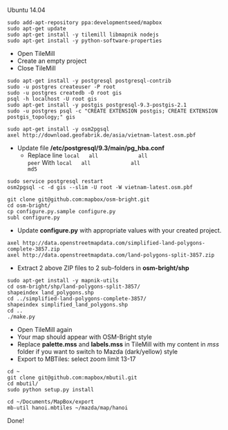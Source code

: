 Ubuntu 14.04

```
sudo add-apt-repository ppa:developmentseed/mapbox
sudo apt-get update
sudo apt-get install -y tilemill libmapnik nodejs
sudo apt-get install -y python-software-properties
```

- Open TileMill
- Create an empty project
- Close TileMill

```
sudo apt-get install -y postgresql postgresql-contrib
sudo -u postgres createuser -P root
sudo -u postgres createdb -O root gis
psql -h localhost -U root gis
sudo apt-get install -y postgis postgresql-9.3-postgis-2.1
sudo -u postgres psql -c "CREATE EXTENSION postgis; CREATE EXTENSION postgis_topology;" gis

sudo apt-get install -y osm2pgsql
axel http://download.geofabrik.de/asia/vietnam-latest.osm.pbf
```

- Update file **/etc/postgresql/9.3/main/pg_hba.conf**
  - Replace line
  ```local   all             all                                     peer```
  With
  ```local   all             all                                     md5```

```
sudo service postgresql restart
osm2pgsql -c -d gis --slim -U root -W vietnam-latest.osm.pbf

git clone git@github.com:mapbox/osm-bright.git
cd osm-bright/
cp configure.py.sample configure.py
subl configure.py
```

- Update **configure.py** with appropriate values with your created project.

```
axel http://data.openstreetmapdata.com/simplified-land-polygons-complete-3857.zip
axel http://data.openstreetmapdata.com/land-polygons-split-3857.zip
```

- Extract 2 above ZIP files to 2 sub-folders in **osm-bright/shp**

```
sudo apt-get install -y mapnik-utils
cd osm-bright/shp/land-polygons-split-3857/
shapeindex land_polygons.shp
cd ../simplified-land-polygons-complete-3857/
shapeindex simplified_land_polygons.shp
cd ..
./make.py
```

- Open TileMill again
- Your map should appear with OSM-Bright style
- Replace **palette.mss** and **labels.mss** in TileMill with my content in *mss* folder if you want to switch to Mazda (dark/yellow) style
- Export to MBTiles: select zoom limit 13-17

```
cd ~
git clone git@github.com:mapbox/mbutil.git
cd mbutil/
sudo python setup.py install

cd ~/Documents/MapBox/export
mb-util hanoi.mbtiles ~/mazda/map/hanoi
```

Done!


